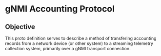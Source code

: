 # gNMI Accounting Protocol

## Objective

This proto definition serves to describe a method of transfering
accounting records from a network device (or other system) to a
streaming telemetry collection system, primarily over a gNMI
transport connection.


